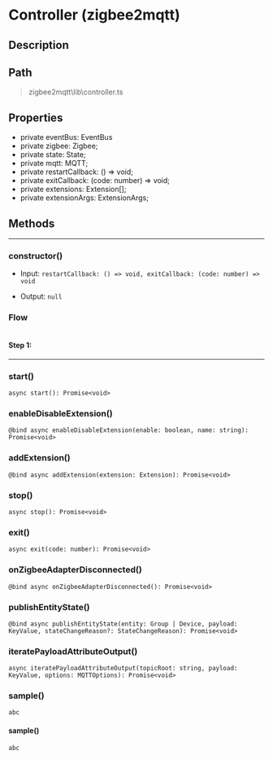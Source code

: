 # Controller (zigbee2mqtt)

## Description

## Path
> zigbee2mqtt\lib\controller.ts

## Properties
- private eventBus: EventBus
- private zigbee: Zigbee;
- private state: State;
- private mqtt: MQTT;
- private restartCallback: () => void;
- private exitCallback: (code: number) => void;
- private extensions: Extension[];
- private extensionArgs: ExtensionArgs;


## Methods

---

### constructor()
- Input: `restartCallback: () => void, exitCallback: (code: number) => void`

- Output: `null`

### Flow

![]()

#### Step 1: 




---

### start()
```async start(): Promise<void>```

### enableDisableExtension()
```@bind async enableDisableExtension(enable: boolean, name: string): Promise<void>```

### addExtension()
```@bind async addExtension(extension: Extension): Promise<void>```

### stop()
```async stop(): Promise<void>```

### exit()
```async exit(code: number): Promise<void>```

### onZigbeeAdapterDisconnected()
```@bind async onZigbeeAdapterDisconnected(): Promise<void>```

### publishEntityState()
```@bind async publishEntityState(entity: Group | Device, payload: KeyValue, stateChangeReason?: StateChangeReason): Promise<void>```

### iteratePayloadAttributeOutput()
```async iteratePayloadAttributeOutput(topicRoot: string, payload: KeyValue, options: MQTTOptions): Promise<void>```

### sample()
```abc```





#### sample()
```abc```




